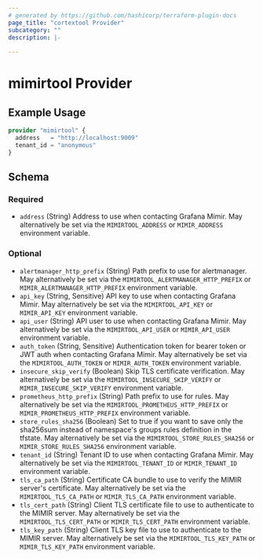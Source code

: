 ```yaml
---
# generated by https://github.com/hashicorp/terraform-plugin-docs
page_title: "cortextool Provider"
subcategory: ""
description: |-
  
---
```


# mimirtool Provider



## Example Usage

```terraform
provider "mimirtool" {
  address   = "http://localhost:9009"
  tenant_id = "anonymous"
}
```

<!-- schema generated by tfplugindocs -->
## Schema

### Required

- `address` (String) Address to use when contacting Grafana Mimir. May alternatively be set via the `MIMIRTOOL_ADDRESS` or `MIMIR_ADDRESS` environment variable.

### Optional

- `alertmanager_http_prefix` (String) Path prefix to use for alertmanager. May alternatively be set via the `MIMIRTOOL_ALERTMANAGER_HTTP_PREFIX` or `MIMIR_ALERTMANAGER_HTTP_PREFIX` environment variable.
- `api_key` (String, Sensitive) API key to use when contacting Grafana Mimir. May alternatively be set via the `MIMIRTOOL_API_KEY` or `MIMIR_API_KEY` environment variable.
- `api_user` (String) API user to use when contacting Grafana Mimir. May alternatively be set via the `MIMIRTOOL_API_USER` or `MIMIR_API_USER` environment variable.
- `auth_token` (String, Sensitive) Authentication token for bearer token or JWT auth when contacting Grafana Mimir. May alternatively be set via the `MIMIRTOOL_AUTH_TOKEN` or `MIMIR_AUTH_TOKEN` environment variable.
- `insecure_skip_verify` (Boolean) Skip TLS certificate verification. May alternatively be set via the `MIMIRTOOL_INSECURE_SKIP_VERIFY` or `MIMIR_INSECURE_SKIP_VERIFY` environment variable.
- `prometheus_http_prefix` (String) Path prefix to use for rules. May alternatively be set via the `MIMIRTOOL_PROMETHEUS_HTTP_PREFIX` or `MIMIR_PROMETHEUS_HTTP_PREFIX` environment variable.
- `store_rules_sha256` (Boolean) Set to true if you want to save only the sha256sum instead of namespace's groups rules definition in the tfstate. May alternatively be set via the `MIMIRTOOL_STORE_RULES_SHA256` or `MIMIR_STORE_RULES_SHA256` environment variable.
- `tenant_id` (String) Tenant ID to use when contacting Grafana Mimir. May alternatively be set via the `MIMIRTOOL_TENANT_ID` or `MIMIR_TENANT_ID` environment variable.
- `tls_ca_path` (String) Certificate CA bundle to use to verify the MIMIR server's certificate. May alternatively be set via the `MIMIRTOOL_TLS_CA_PATH` or `MIMIR_TLS_CA_PATH` environment variable.
- `tls_cert_path` (String) Client TLS certificate file to use to authenticate to the MIMIR server. May alternatively be set via the `MIMIRTOOL_TLS_CERT_PATH` or `MIMIR_TLS_CERT_PATH` environment variable.
- `tls_key_path` (String) Client TLS key file to use to authenticate to the MIMIR server. May alternatively be set via the `MIMIRTOOL_TLS_KEY_PATH` or `MIMIR_TLS_KEY_PATH` environment variable.
